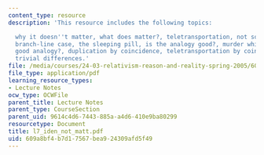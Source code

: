 ```yaml
---
content_type: resource
description: 'This resource includes the following topics:

  why it doesn''t matter, what does matter?, teletransportation, not so fast, the
  branch-line case, the sleeping pill, is the analogy good?, murder while asleep,
  good analogy?, duplication by coincidence, teletransportation by coincidence, and
  trivial differences.'
file: /media/courses/24-03-relativism-reason-and-reality-spring-2005/609a8bf4b7d17567bea924309afd5f49_l7_iden_not_matt.pdf
file_type: application/pdf
learning_resource_types:
- Lecture Notes
ocw_type: OCWFile
parent_title: Lecture Notes
parent_type: CourseSection
parent_uid: 9614c4d6-7443-885a-a4d6-410e9ba80299
resourcetype: Document
title: l7_iden_not_matt.pdf
uid: 609a8bf4-b7d1-7567-bea9-24309afd5f49
---
```

